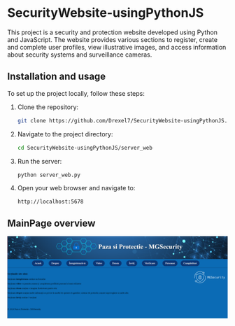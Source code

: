 # SecurityWebsite-usingPythonJS

This project is a security and protection website developed using Python and JavaScript. The website provides various sections to register, create and complete user profiles, view illustrative images, and access information about security systems and surveillance cameras.

## Installation and usage

To set up the project locally, follow these steps:

1. Clone the repository:
    ```sh
    git clone https://github.com/Drexel7/SecurityWebsite-usingPythonJS.git
    ```
2. Navigate to the project directory:
    ```sh
    cd SecurityWebsite-usingPythonJS/server_web
    ```
3. Run the server:
    ```sh
    python server_web.py
    ```
4. Open your web browser and navigate to:
    ```
    http://localhost:5678
    ```


## MainPage overview

![HomePage](continut/Imagini/1.png)

